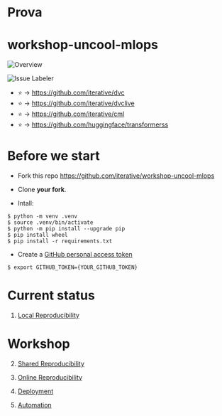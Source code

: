 # Prova
# workshop-uncool-mlops

![Overview](./docs/imgs/overview.png)

![Issue Labeler](./docs/imgs/issue-labeler.jpg)

- :star: -> https://github.com/iterative/dvc
- :star: -> https://github.com/iterative/dvclive
- :star: -> https://github.com/iterative/cml
- :star: -> https://github.com/huggingface/transformerss

# Before we start

- Fork this repo https://github.com/iterative/workshop-uncool-mlops
- Clone **your fork**.

- Intall:

```console
$ python -m venv .venv
$ source .venv/bin/activate
$ python -m pip install --upgrade pip
$ pip install wheel
$ pip install -r requirements.txt
```

- Create a [GitHub personal access token](https://docs.github.com/en/authentication/keeping-your-account-and-data-secure/creating-a-personal-access-token)

```console
$ export GITHUB_TOKEN={YOUR_GITHUB_TOKEN}
```

# Current status

1. [Local Reproducibility](./docs/1-local-reproducibility.md)

# Workshop

2. [Shared Reproducibility](./docs/2-shared-reproducibility.md)

3. [Online Reproducibility](./docs/3-online-reproducibility.md)

4. [Deployment](./docs/4-deployment.md)

5. [Automation](./docs/5-automation.md)
